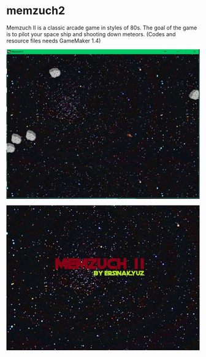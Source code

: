 # memzuch2
Memzuch II is a classic arcade game in styles of 80s. The goal of the game is to pilot your space ship and shooting down meteors. 
(Codes and resource files needs GameMaker 1.4)


![alt text](https://github.com/ersinakyuz/memzuch2/blob/master/gameplay.jpg)

![alt text](https://github.com/ersinakyuz/memzuch2/blob/master/bg_intro.jpg)
